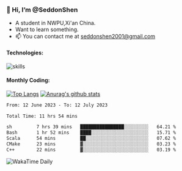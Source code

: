 ### 👋 Hi, I’m @SeddonShen
- A student in NWPU,Xi'an China.
- Want to learn something.
- 📫 You can contact me at seddonshen2001@gmail.com

#### Technologies:

![skills](https://skillicons.dev/icons?i=scala,js,html,css,bootstrap,jquery,c,cpp,cloudflare,django,docker,flask,git,github,githubactions,linux,latex,mysql,nodejs,ps,php,pr,py,raspberrypi,redis,unreal,v,vscode,vue,bash)

#### Monthly Coding:
[![Top Langs](https://github-readme-stats.vercel.app/api/top-langs?username=seddonshen&show_icons=true&locale=en&layout=compact&hide=html&langs_count=8)](https://github.com/SeddonShen/)
[![Anurag's github stats](https://github-readme-stats.vercel.app/api?username=SeddonShen&count_private=true&show_icons=true)](https://github.com/anuraghazra/github-readme-stats)
<!--START_SECTION:waka-->

```txt
From: 12 June 2023 - To: 12 July 2023

Total Time: 11 hrs 54 mins

sh         7 hrs 39 mins   ████████████████░░░░░░░░░   64.21 %
Bash       1 hr 52 mins    ████░░░░░░░░░░░░░░░░░░░░░   15.71 %
Scala      54 mins         ██░░░░░░░░░░░░░░░░░░░░░░░   07.62 %
CMake      23 mins         ▓░░░░░░░░░░░░░░░░░░░░░░░░   03.23 %
C++        22 mins         ▓░░░░░░░░░░░░░░░░░░░░░░░░   03.19 %
```

<!--END_SECTION:waka-->

![WakaTime Daily](https://wakatime.com/share/@seddon2001/61a7e342-5f12-4fea-bf92-1fac161e97d6.svg)
<!---
SeddonShen/SeddonShen is a ✨ special ✨ repository because its `README.md` (this file) appears on your GitHub profile.
You can click the Preview link to take a look at your changes.
--->
